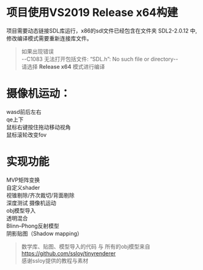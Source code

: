 # 项目使用VS2019 Release x64构建


项目需要动态链接SDL库运行，x86的sdl文件已经包含在文件夹 SDL2-2.0.12 中, 修改编译模式需要重新连接库文件。

>如果出现错误  
--C1083	无法打开包括文件: “SDL.h”: No such file or directory--  
请选择 **Release x64** 模式进行编译

# 摄像机运动：
wasd前后左右  
qe上下  
鼠标右键按住拖动移动视角  
鼠标滚轮改变fov  

# 实现功能
MVP矩阵变换  
自定义shader  
视锥剔除/齐次裁切/背面剔除  
深度测试
摄像机运动  
obj模型导入  
透明混合  
Blinn–Phong反射模型  
阴影贴图（Shadow mapping）

>数学库、贴图、模型导入的代码 与 所有的obj模型来自
https://github.com/ssloy/tinyrenderer  
感谢ssloy提供的教程与素材